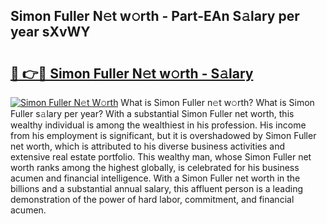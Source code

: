 ## Simon Fuller N𝚎t w𝚘rth - Part-EAn S𝚊lary per year sXvWY

# <h2><a href="http://gc00sx.nevu.top/?p=Simon+Fuller">🔗 👉🔴 Simon Fuller N𝚎t w𝚘rth - S𝚊lary</a></h2>

[![Simon Fuller N𝚎t W𝚘rth](https://i.imgur.com/Oavwk0R.jpeg)](http://gc00sx.nevu.top/?p=Simon+Fuller)
What is Simon Fuller n𝚎t w𝚘rth? What is Simon Fuller s𝚊lary per year?
With a substantial Simon Fuller net worth, this wealthy individual is among the wealthiest in his profession. His income from his employment is significant, but it is overshadowed by Simon Fuller net worth, which is attributed to his diverse business activities and extensive real estate portfolio. This wealthy man, whose Simon Fuller net worth ranks among the highest globally, is celebrated for his business acumen and financial intelligence. With a Simon Fuller net worth in the billions and a substantial annual salary, this affluent person is a leading demonstration of the power of hard labor, commitment, and financial acumen.
